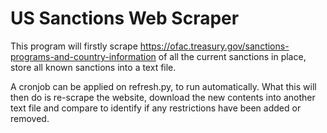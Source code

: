 # US Sanctions Web Scraper
This program will firstly scrape https://ofac.treasury.gov/sanctions-programs-and-country-information
of all the current sanctions in place, store all known sanctions into a 
text file. 

A cronjob can be applied on refresh.py, to run automatically. What this will then
do is re-scrape the website, download the new contents
into another text file and compare to identify if any restrictions
have been added or removed. 